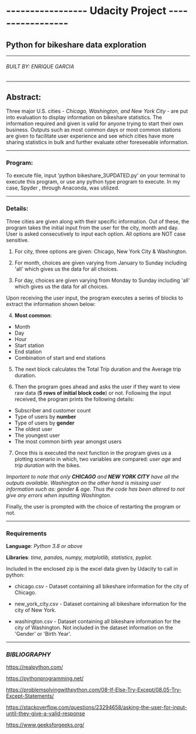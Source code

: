 # ----------------- Udacity Project -----------------
## Python for bikeshare data exploration
--------------------------------------------------------------------------
###### BUILT BY: ENRIQUE GARCIA
--------------------------------------------------------------------------
## Abstract:
Three major U.S. cities - _Chicago, Washington, and New York City_ - are put into
evaluation to display information on bikeshare statistics. The information
required and given is valid for anyone trying to start their own business.
Outputs such as most common days or most common stations are given to facilitate
user experience and see which cities have more sharing statistics in bulk and
further evaluate other foreseeable information.

---------------------------------------------------------------------------------
### Program:

To execute file, input 'python bikeshare_3UPDATED.py' on your terminal to execute this program,
or use any python type program to execute. In my case, Spyder , through Anaconda, was utilized.

---------------------------------------------------------------------------------
### Details:
Three cities are given along with their specific information. Out of these,
the program takes the initial input from the user for the city, month and day.
User is asked consecutively to input each option. All options are NOT case sensitive.

1. For city, three options are given: Chicago, New York City & Washington.

2. For month, choices are given varying from January to Sunday including 'all'
which gives us the data for all choices.

3. For day, choices are given varying from Monday to Sunday including 'all' which
gives us the data for all choices.

Upon receiving the user input, the program executes a series of blocks to extract
the information shown below:

4. **Most common**:

- Month
- Day
- Hour
- Start station
- End station
- Combination of start and end stations

5. The next block calculates the Total Trip duration and the Average trip duration.

6. Then the program goes ahead and asks the user if they want
to view raw data (**5 rows of initial block code**) or not. Following the
input received, the program prints the following details:

- Subscriber and customer count
- Type of users by **number**
- Type of users by **gender**
- The oldest user
- The youngest user
- The most common birth year amongst users

7. Once this is executed the next function in the program gives us
a plotting scenario in which, two variables are compared: *user age*
and *trip duration* with the bikes.

_Important to note that only **CHICAGO** and **NEW YORK CITY** have
all the outputs available. Washington on the other hand is missing user information
such as: gender & age. Thus the code has been altered to not give any
errors when inputting Washington_.

Finally, the user is prompted with the choice of restarting the program or not.

---------------------------------------------------------------------------------
### Requirements
**Language**: _Python 3.8 or above_

**Libraries**: _time, pandas, numpy, matplotlib, statistics, pyplot._

Included in the enclosed zip is the excel data given by Udacity
to call in python:

- chicago.csv - Dataset containing all bikeshare information for the city of Chicago.

- new_york_city.csv - Dataset containing all bikeshare information for the city of New York.

- washington.csv - Dataset containing all bikeshare information for the city of Washington.
Not included in the dataset information on the 'Gender' or 'Birth Year'.

---------------------------------------------------------------------------------
### _BIBLIOGRAPHY_

https://realpython.com/

https://pythonprogramming.net/

https://problemsolvingwithpython.com/08-If-Else-Try-Except/08.05-Try-Except-Statements/

https://stackoverflow.com/questions/23294658/asking-the-user-for-input-until-they-give-a-valid-response

https://www.geeksforgeeks.org/
